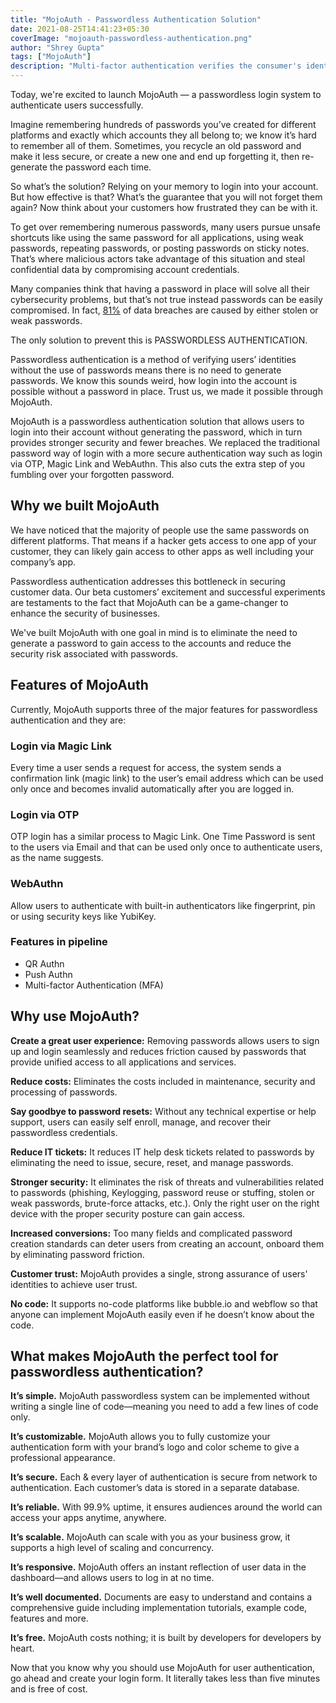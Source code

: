 ```yaml
---
title: "MojoAuth - Passwordless Authentication Solution"
date: 2021-08-25T14:41:23+05:30
coverImage: "mojoauth-passwordless-authentication.png"
author: "Shrey Gupta"
tags: ["MojoAuth"]
description: "Multi-factor authentication verifies the consumer's identity in multiple steps using different methods. Hence, it provides another layer of security on top of the login credentials."
---
```


Today, we're excited to launch MojoAuth — a passwordless login system to authenticate users successfully.

Imagine remembering hundreds of passwords you’ve created for different platforms and exactly which accounts they all belong to; we know it’s hard to remember all of them. Sometimes, you recycle an old password and make it less secure, or create a new one and end up forgetting it, then re-generate the password each time.

So what’s the solution? Relying on your memory to login into your account. But how effective is that? What’s the guarantee that you will not forget them again? Now think about your customers how frustrated they can be with it.

To get over remembering numerous passwords, many users pursue unsafe shortcuts like using the same password for all applications, using weak passwords, repeating passwords, or posting passwords on sticky notes. That’s where malicious actors take advantage of this situation and steal confidential data by compromising account credentials.

Many companies think that having a password in place will solve all their cybersecurity problems, but that’s not true instead passwords can be easily compromised. In fact, [81%](https://bnd.nd.gov/81-of-company-data-breaches-due-to-poor-passwords/) of data breaches are caused by either stolen or weak passwords.

The only solution to prevent this is PASSWORDLESS AUTHENTICATION.

Passwordless authentication is a method of verifying users’ identities without the use of passwords means there is no need to generate passwords. We know this sounds weird, how login into the account is possible without a password in place. Trust us, we made it possible through MojoAuth.

MojoAuth is a passwordless authentication solution that allows users to login into their account without generating the password, which in turn provides stronger security and fewer breaches. We replaced the traditional password way of login with a more secure authentication way such as login via OTP, Magic Link and WebAuthn. This also cuts the extra step of you fumbling over your forgotten password.

## Why we built MojoAuth

We have noticed that the majority of people use the same passwords on different platforms. That means if a hacker gets access to one app of your customer, they can likely gain access to other apps as well including your company’s app.

Passwordless authentication addresses this bottleneck in securing customer data. Our beta customers’ excitement and successful experiments are testaments to the fact that MojoAuth can be a game-changer to enhance the security of businesses.

We've built MojoAuth with one goal in mind is to eliminate the need to generate a password to gain access to the accounts and reduce the security risk associated with passwords.

## Features of MojoAuth

Currently, MojoAuth supports three of the major features for passwordless authentication and they are:

### Login via Magic Link

Every time a user sends a request for access, the system sends a confirmation link (magic link) to the user’s email address which can be used only once and becomes invalid automatically after you are logged in.

### Login via OTP

OTP login has a similar process to Magic Link. One Time Password is sent to the users via Email and that can be used only once to authenticate users, as the name suggests.

### WebAuthn

Allow users to authenticate with built-in authenticators like fingerprint, pin or using security keys like YubiKey.

### Features in pipeline

- QR Authn
- Push Authn
- Multi-factor Authentication (MFA)

## Why use MojoAuth?

**Create a great user experience:** Removing passwords allows users to sign up and login seamlessly and reduces friction caused by passwords that provide unified access to all applications and services.

**Reduce costs:** Eliminates the costs included in maintenance, security and processing of passwords.

**Say goodbye to password resets:** Without any technical expertise or help support, users can easily self enroll, manage, and recover their passwordless credentials.

**Reduce IT tickets:** It reduces IT help desk tickets related to passwords by eliminating the need to issue, secure, reset, and manage passwords.

**Stronger security:** It eliminates the risk of threats and vulnerabilities related to passwords (phishing, Keylogging, password reuse or stuffing, stolen or weak passwords, brute-force attacks, etc.). Only the right user on the right device with the proper security posture can gain access.

**Increased conversions:** Too many fields and complicated password creation standards can deter users from creating an account, onboard them by eliminating password friction.

**Customer trust:** MojoAuth provides a single, strong assurance of users' identities to achieve user trust.

**No code:** It supports no-code platforms like bubble.io and webflow so that anyone can implement MojoAuth easily even if he doesn’t know about the code.

## What makes MojoAuth the perfect tool for passwordless authentication?

**It’s simple.** MojoAuth passwordless system can be implemented without writing a single line of code—meaning you need to add a few lines of code only.

**It’s customizable.** MojoAuth allows you to fully customize your authentication form with your brand’s logo and color scheme to give a professional appearance.

**It’s secure.** Each & every layer of authentication is secure from network to authentication. Each customer’s data is stored in a separate database.

**It’s reliable.** With 99.9% uptime, it ensures audiences around the world can access your apps anytime, anywhere.

**It’s scalable.** MojoAuth can scale with you as your business grow, it supports a high level of scaling and concurrency.

**It’s responsive.** MojoAuth offers an instant reflection of user data in the dashboard—and allows users to log in at no time.

**It’s well documented.** Documents are easy to understand and contains a comprehensive guide including implementation tutorials, example code, features and more.

**It’s free.** MojoAuth costs nothing; it is built by developers for developers by heart.

Now that you know why you should use MojoAuth for user authentication, go ahead and create your login form. It literally takes less than five minutes and is free of cost.
